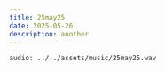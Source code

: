 ```yaml
---
title: 25may25
date: 2025-05-26
description: another
---
```


`audio: ../../assets/music/25may25.wav`
